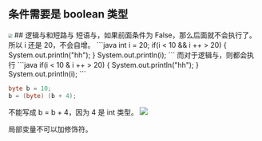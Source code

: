 ## 条件需要是 boolean 类型
<img src="https://typora-birdy.oss-cn-guangzhou.aliyuncs.com/20240829164836.png" style="zoom:50%">
## 逻辑与和短路与
短语与，如果前面条件为 False，那么后面就不会执行了。所以 i 还是 20，不会自增。
```java
int i = 20;  
if(i < 10 && i ++ > 20) {  
    System.out.println("hh");  
}  
System.out.println(i);
```
而对于逻辑与，则都会执行
```java
if(i < 10 & i ++ > 20) {  
    System.out.println("hh");  
}  
System.out.println(i);
```


```java
byte b = 10;  
b = (byte) (b + 4);
```
不能写成 b = b + 4，因为 4 是 int 类型。
![](https://typora-birdy.oss-cn-guangzhou.aliyuncs.com/20240922142004.png)

局部变量不可以加修饰符。